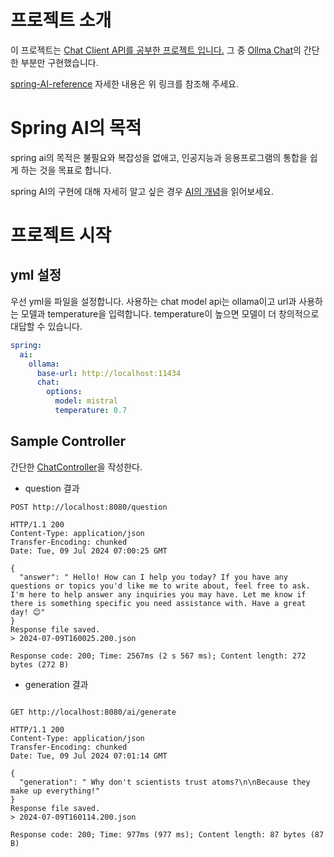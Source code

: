 # 프로젝트 소개
이 프로젝트는 [Chat Client API를 공부한 프로젝트 입니다.](https://docs.spring.io/spring-ai/reference/api/chatclient.html) 그 중 [Ollma Chat](https://docs.spring.io/spring-ai/reference/api/chat/ollama-chat.html)의 간단한 부분만 구현했습니다.

[spring-AI-reference](https://docs.spring.io/spring-ai/reference/index.html)
자세한 내용은 위 링크를 참조해 주세요.

# Spring AI의 목적 
spring ai의 목적은 불필요와 복잡성을 없애고, 인공지능과 응용프로그램의 통합을 쉽게 하는 것을 목표로 합니다.

spring AI의 구현에 대해 자세히 알고 싶은 경우 [AI의 개념](https://docs.spring.io/spring-ai/reference/concepts.html)을 읽어보세요.


# 프로젝트 시작

## yml 설정
우선 yml을 파일을 설정합니다. 사용하는 chat model api는 ollama이고 url과 사용하는 모델과 temperature을 입력합니다.
temperature이 높으면 모델이 더 창의적으로 대답할 수 있습니다.


~~~ yaml
spring:
  ai:
    ollama:
      base-url: http://localhost:11434
      chat:
        options:
          model: mistral
          temperature: 0.7
~~~


## Sample Controller
간단한 [ChatController](src/main/java/com/example/springai/controller/ChatController.java)을 작성한다.

+ question 결과
~~~
POST http://localhost:8080/question

HTTP/1.1 200 
Content-Type: application/json
Transfer-Encoding: chunked
Date: Tue, 09 Jul 2024 07:00:25 GMT

{
  "answer": " Hello! How can I help you today? If you have any questions or topics you'd like me to write about, feel free to ask. I'm here to help answer any inquiries you may have. Let me know if there is something specific you need assistance with. Have a great day! 😊"
}
Response file saved.
> 2024-07-09T160025.200.json

Response code: 200; Time: 2567ms (2 s 567 ms); Content length: 272 bytes (272 B)
~~~

+ generation 결과 
~~~

GET http://localhost:8080/ai/generate

HTTP/1.1 200 
Content-Type: application/json
Transfer-Encoding: chunked
Date: Tue, 09 Jul 2024 07:01:14 GMT

{
  "generation": " Why don't scientists trust atoms?\n\nBecause they make up everything!"
}
Response file saved.
> 2024-07-09T160114.200.json

Response code: 200; Time: 977ms (977 ms); Content length: 87 bytes (87 B)
~~~